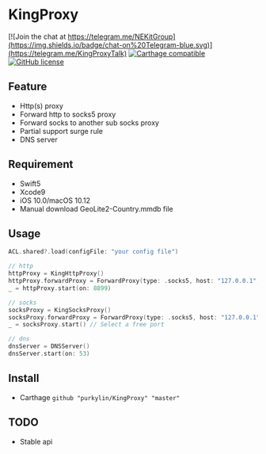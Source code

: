 # KingProxy

 [![Join the chat at https://telegram.me/NEKitGroup](https://img.shields.io/badge/chat-on%20Telegram-blue.svg)](https://telegram.me/KingProxyTalk)
 [![Carthage compatible](https://img.shields.io/badge/Carthage-compatible-4BC51D.svg?style=flat)](https://github.com/Carthage/Carthage) 
 [![GitHub license](https://img.shields.io/badge/license-BSD_3--Clause-blue.svg)](LICENSE.md)
 
## Feature
* Http(s) proxy
* Forward http to socks5 proxy
* Forward socks to another sub socks proxy
* Partial support surge rule
* DNS server
## Requirement
* Swift5
* Xcode9
* iOS 10.0/macOS 10.12
* Manual download GeoLite2-Country.mmdb file
## Usage
```swift
ACL.shared?.load(configFile: "your config file")

// http
httpProxy = KingHttpProxy()
httpProxy.forwardProxy = ForwardProxy(type: .socks5, host: "127.0.0.1", port: 8899)
_ = httpProxy.start(on: 8899)

// socks
socksProxy = KingSocksProxy()
socksProxy.forwardProxy = ForwardProxy(type: .socks5, host: "127.0.0.1", port: 8899)
_ = socksProxy.start() // Select a free port

// dns
dnsServer = DNSServer()
dnsServer.start(on: 53)
```
## Install
* Carthage
`github "purkylin/KingProxy" "master"`
## TODO
* Stable api


